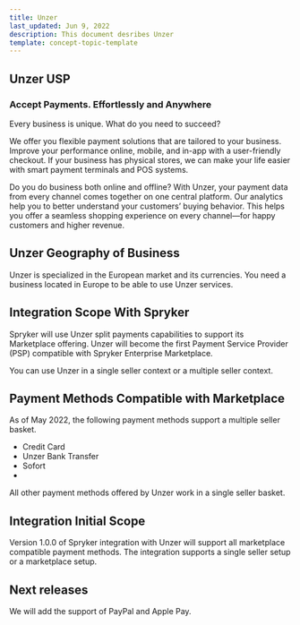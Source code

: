 ```yaml
---
title: Unzer
last_updated: Jun 9, 2022
description: This document desribes Unzer
template: concept-topic-template
---
```


##  Unzer USP

### Accept Payments. Effortlessly and Anywhere

Every business is unique. What do you need to succeed?

We  offer  you  flexible  payment  solutions  that  are  tailored to your business. Improve your performance online, mobile, and in-app with a user-friendly checkout. If your business has physical stores, we can make your life easier with smart payment terminals and POS systems.

Do  you  do  business  both  online  and  offline?  With  Unzer, your payment data from every channel comes together on one central platform. Our analytics help you to better understand your customers’ buying behavior. This helps you offer a seamless shopping experience on every channel—for happy customers and higher revenue.

## Unzer Geography of Business

Unzer is specialized in the European market and its currencies. You need a business located in Europe to be able to use Unzer services.

## Integration Scope With Spryker

Spryker will use Unzer split payments capabilities to support its Marketplace offering. Unzer will become the first Payment Service Provider (PSP) compatible with Spryker Enterprise Marketplace.

You  can  use  Unzer  in  a  single  seller  context  or  a  multiple seller context.

## Payment Methods Compatible with Marketplace

As of May 2022, the following payment methods support a multiple seller basket.
* Credit Card
* Unzer Bank Transfer
* Sofort
* 
All other payment methods offered by Unzer work in a single seller basket.

## Integration Initial Scope

Version 1.0.0 of Spryker integration with Unzer will support all marketplace compatible payment methods. The integration supports a single seller setup or a marketplace setup.

## Next releases

We will add the support of PayPal and Apple Pay.
